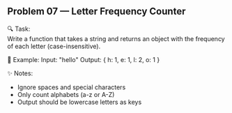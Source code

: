 ## Problem 07 — Letter Frequency Counter

🔍 Task:  
Write a function that takes a string and returns an object with the frequency of each letter (case-insensitive).

🧠 Example:
Input:  "hello"
Output: { h: 1, e: 1, l: 2, o: 1 }

✨ Notes:
- Ignore spaces and special characters
- Only count alphabets (a-z or A-Z)
- Output should be lowercase letters as keys
